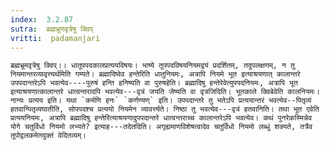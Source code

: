 ```yaml
---
index:  3.2.87
sutra:  ब्रह्मभ्रूणवृत्रेषु क्विप्
vritti:  padamanjari
---
```


	ब्रह्मभ्रूमवृत्रेषु क्विप्।। धातूपपदकालप्रत्ययविषयः। भाष्ये तूपपदविषयनियमद्वयं प्रदर्शितम्, तदुपलक्षणम्, न तु नियमान्तरव्यावृत्त्यर्थमिति गम्यते। ब्रह्मादिष्वेव हन्तेरिति धातुनियमः, अत्रापि नियमे भूत इत्याश्रयणात् कालान्तरे उपपदान्तरेऽपि भवत्येव----पुरुषं हन्ति हनिष्यति वा पुरुषहेति। ब्रह्मादिषु हन्तेरेवेत्युपपदनियमः, अत्रापि भूत इत्याश्रयणात्कालान्तरे धात्वन्तरादपि भवत्येव---वृत्रं जयति जेष्यति वा वृत्रजिदिति। भूतकाले क्विबेवेति कालनियमः। नान्यः प्रत्यय इति। यथा `कर्मणि हनः` `कर्णण्यण्` इति। उपपदान्तरे तु भतेऽपि प्रत्ययान्तरं भवत्येव--पितृव्यं हतवान्पितृव्यघातीति, सोपपदश्च प्रत्ययो नियमेन व्यावर्त्त्यते। निष्ठा तु भवत्येव---वृत्रं हतवानिति। तथा भूत एवेति प्रत्ययनियमः, अत्रापि ब्रह्मादिषु हन्तेरित्याश्रयणादुपपदान्तरे धात्वन्तराच्च कालान्तरेऽपि भवत्येव। कथं पुनरेकस्मिन्नेव योगे चतुर्विधो नियमो लभ्यते? इत्याह---तदेतदिति। अगृह्यमाणविशेषत्वादेव चतुर्विधो नियमो लब्धुं शक्यते, तत्रैव तूपोद्वलकमेतदुक्तं वेदितव्यम्। 
